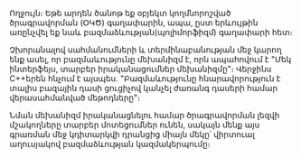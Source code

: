   Ողջույն։ Եթե արդեն ծանոթ եք օբյեկտ կողմնորոշված ծրագրավորման (ՕԿԾ) գաղափարին, ապա, ըստ երևույթին առընչվել եք նաև բազմաձևության(պոլիմորֆիզմ) գաղափարի հետ։ 

  Չխորանալով սահմանումների և տերմինաբանության մեջ կարող ենք ասել, որ բազմաևությունը մեխանիզմ է, որն ապահովում է "Մեկ ինտերֆեյս, տարբեր իրականացումներ մեխանիզմը"։ Վերջինս C++երեն հնչում է այսպես. "Բազմաևությունը հնարավորություն է տալիս բազային դասի ցուցիչով կանչել ժառանգ դասերի համար վերասահմանված մեթոդները"։ 
  
  Նման մեխանիզմ իրականացնելու համար ծրագրավորման լեզվի մշակողները տարբեր մոտեցումներ ունեն, սակայն մենք այս գրառման մեջ կդիտարկվի դրանցից միայն մեկը՝ վիրտուալ աղուսյակով բազմաձևության կազմակերպումը։ 

